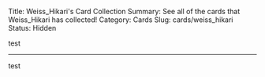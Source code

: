 Title: Weiss_Hikari's Card Collection
Summary: See all of the cards that Weiss_Hikari has collected!
Category: Cards
Slug: cards/weiss_hikari
Status: Hidden

test

---
test